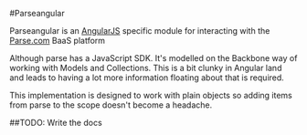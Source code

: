 #Parseangular

Parseangular is an [AngularJS](http://www.angularjs.org) specific module for interacting with the [Parse.com](http://www.parse.com) BaaS platform

Although parse has a JavaScript SDK. It's modelled on the Backbone way of working with Models and Collections. This is a bit clunky in Angular land and leads to having a lot more information floating about that is required.

This implementation is designed to work with plain objects so adding items from parse to the scope doesn't become a headache.


##TODO: Write the docs
